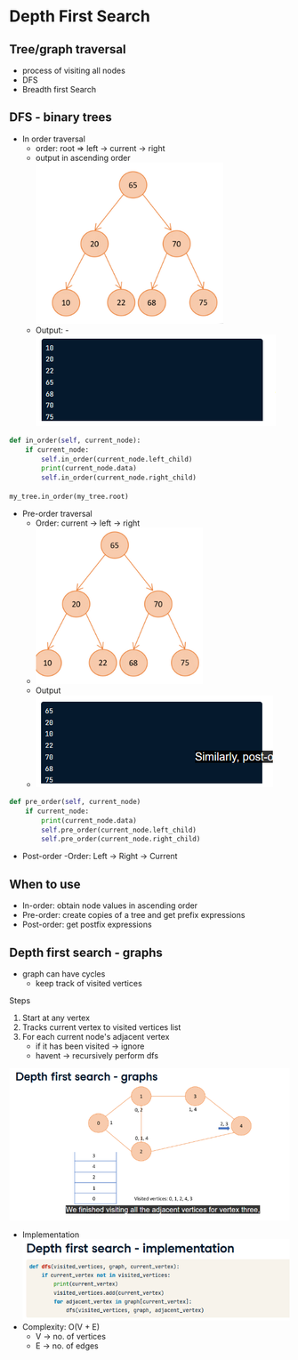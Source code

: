 # Depth First Search

## Tree/graph traversal
- process of visiting all nodes
- DFS
- Breadth first Search

## DFS - binary trees
- In order traversal
    - order: root => left -> current -> right
    - output in ascending order
    ![alt text](image.png)
    - Output:
    -![alt text](image-1.png)
```python
def in_order(self, current_node):
    if current_node:
        self.in_order(current_node.left_child)
        print(current_node.data)
        self.in_order(current_node.right_child)

my_tree.in_order(my_tree.root)
```
- Pre-order traversal
    - Order: current -> left -> right
    - ![alt text](image-2.png)
    - Output
    - ![alt text](image-3.png)

```python
def pre_order(self, current_node)
    if current_node:
        print(current_node.data)
        self.pre_order(current_node.left_child)
        self.pre_order(current_node.right_child)
```
- Post-order
    -Order: Left -> Right -> Current 

## When to use
- In-order: obtain node values in ascending order
- Pre-order: create copies of a tree and get prefix expressions
- Post-order: get postfix expressions

## Depth first search - graphs
- graph can have cycles
    - keep track of visited vertices

Steps
1. Start at any vertex
2. Tracks current vertex to visited vertices list
3. For each current node's adjacent vertex
    - if it has been visited -> ignore
    - havent -> recursively perform dfs

![alt text](image-4.png)
- Implementation
![alt text](image-5.png)
- Complexity: O(V + E)
    - V -> no. of vertices
    - E -> no. of edges
